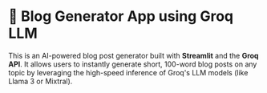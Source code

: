 # 📝 Blog Generator App using Groq LLM

This is an AI-powered blog post generator built with **Streamlit** and the **Groq API**. It allows users to instantly generate short, 100-word blog posts on any topic by leveraging the high-speed inference of Groq's LLM models (like Llama 3 or Mixtral).
